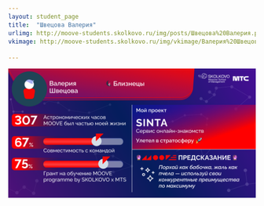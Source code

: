 ```yaml
---
layout: student_page
title:  "Швецова Валерия"
urlimg: http://moove-students.skolkovo.ru/img/posts/Швецова%20Валерия.png
vkimage: http://moove-students.skolkovo.ru/img/vkimage/Валерия%20Швецова%20для%20Вк.png

---
```

<img class="img-fluid" src="/img/posts/Швецова Валерия.png" alt="moove-1">
